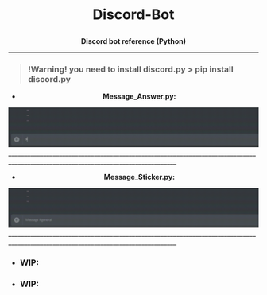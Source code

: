 # <p align="center"><b>Discord-Bot</b></p> 
<p align="center"><b>Discord bot reference (Python)</b></p>
<hr>

> ###     !Warning!  you need to install discord.py      > pip install discord.py

-  <p align="center"><b>Message_Answer.py:</b></p>
![GIF](https://raw.githubusercontent.com/Junkwolves/Discord-Bot/master/Message_Answer/Message_Answer.gif)___________________________________________________________________________________________________________________________________

-  <p align="center"><b>Message_Sticker.py:</b></p>
![GIF](https://raw.githubusercontent.com/Junkwolves/Discord-Bot/master/Message_Sticker/Message_Sticker.gif)___________________________________________________________________________________________________________________________________

- ### WIP:

- ### WIP:
